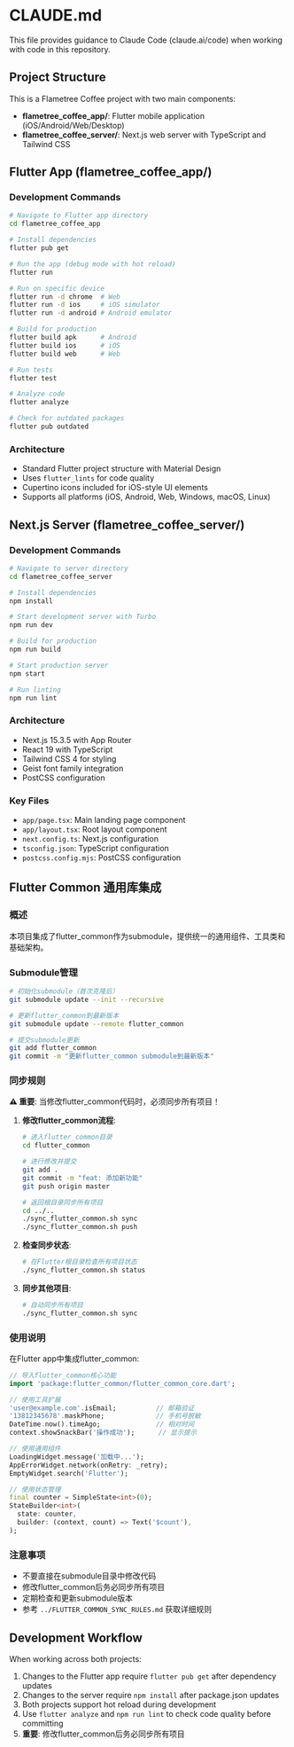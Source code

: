 # CLAUDE.md

This file provides guidance to Claude Code (claude.ai/code) when working with code in this repository.

## Project Structure

This is a Flametree Coffee project with two main components:

- **flametree_coffee_app/**: Flutter mobile application (iOS/Android/Web/Desktop)
- **flametree_coffee_server/**: Next.js web server with TypeScript and Tailwind CSS

## Flutter App (flametree_coffee_app/)

### Development Commands
```bash
# Navigate to Flutter app directory
cd flametree_coffee_app

# Install dependencies
flutter pub get

# Run the app (debug mode with hot reload)
flutter run

# Run on specific device
flutter run -d chrome  # Web
flutter run -d ios     # iOS simulator
flutter run -d android # Android emulator

# Build for production
flutter build apk      # Android
flutter build ios      # iOS
flutter build web      # Web

# Run tests
flutter test

# Analyze code
flutter analyze

# Check for outdated packages
flutter pub outdated
```

### Architecture
- Standard Flutter project structure with Material Design
- Uses `flutter_lints` for code quality
- Cupertino icons included for iOS-style UI elements
- Supports all platforms (iOS, Android, Web, Windows, macOS, Linux)

## Next.js Server (flametree_coffee_server/)

### Development Commands
```bash
# Navigate to server directory
cd flametree_coffee_server

# Install dependencies
npm install

# Start development server with Turbo
npm run dev

# Build for production
npm run build

# Start production server
npm start

# Run linting
npm run lint
```

### Architecture
- Next.js 15.3.5 with App Router
- React 19 with TypeScript
- Tailwind CSS 4 for styling
- Geist font family integration
- PostCSS configuration

### Key Files
- `app/page.tsx`: Main landing page component
- `app/layout.tsx`: Root layout component
- `next.config.ts`: Next.js configuration
- `tsconfig.json`: TypeScript configuration
- `postcss.config.mjs`: PostCSS configuration

## Flutter Common 通用库集成

### 概述
本项目集成了flutter_common作为submodule，提供统一的通用组件、工具类和基础架构。

### Submodule管理
```bash
# 初始化submodule（首次克隆后）
git submodule update --init --recursive

# 更新flutter_common到最新版本
git submodule update --remote flutter_common

# 提交submodule更新
git add flutter_common
git commit -m "更新flutter_common submodule到最新版本"
```

### 同步规则
**⚠️ 重要**: 当修改flutter_common代码时，必须同步所有项目！

1. **修改flutter_common流程**:
   ```bash
   # 进入flutter_common目录
   cd flutter_common
   
   # 进行修改并提交
   git add .
   git commit -m "feat: 添加新功能"
   git push origin master
   
   # 返回根目录同步所有项目
   cd ../..
   ./sync_flutter_common.sh sync
   ./sync_flutter_common.sh push
   ```

2. **检查同步状态**:
   ```bash
   # 在Flutter根目录检查所有项目状态
   ./sync_flutter_common.sh status
   ```

3. **同步其他项目**:
   ```bash
   # 自动同步所有项目
   ./sync_flutter_common.sh sync
   ```

### 使用说明
在Flutter app中集成flutter_common:
```dart
// 导入flutter_common核心功能
import 'package:flutter_common/flutter_common_core.dart';

// 使用工具扩展
'user@example.com'.isEmail;          // 邮箱验证
'13812345678'.maskPhone;             // 手机号脱敏
DateTime.now().timeAgo;              // 相对时间
context.showSnackBar('操作成功');      // 显示提示

// 使用通用组件
LoadingWidget.message('加载中...');
AppErrorWidget.network(onRetry: _retry);
EmptyWidget.search('Flutter');

// 使用状态管理
final counter = SimpleState<int>(0);
StateBuilder<int>(
  state: counter,
  builder: (context, count) => Text('$count'),
);
```

### 注意事项
- 不要直接在submodule目录中修改代码
- 修改flutter_common后务必同步所有项目
- 定期检查和更新submodule版本
- 参考 `../FLUTTER_COMMON_SYNC_RULES.md` 获取详细规则

## Development Workflow

When working across both projects:
1. Changes to the Flutter app require `flutter pub get` after dependency updates
2. Changes to the server require `npm install` after package.json updates  
3. Both projects support hot reload during development
4. Use `flutter analyze` and `npm run lint` to check code quality before committing
5. **重要**: 修改flutter_common后务必同步所有项目